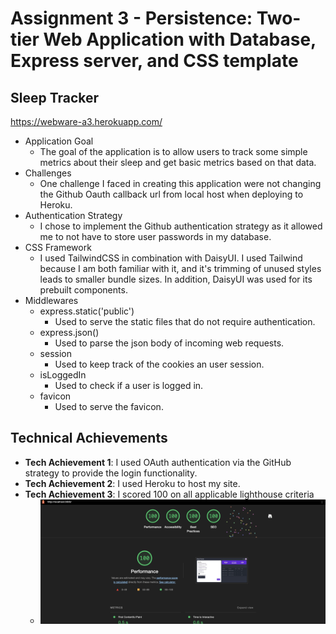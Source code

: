 Assignment 3 - Persistence: Two-tier Web Application with Database, Express server, and CSS template
===

## Sleep Tracker

https://webware-a3.herokuapp.com/

- Application Goal
    - The goal of the application is to allow users to track some simple metrics about their sleep and get basic metrics
      based on that data.
- Challenges
    - One challenge I faced in creating this application were not changing the Github Oauth callback url from local host
      when deploying to Heroku.
- Authentication Strategy
    - I chose to implement the Github authentication strategy as it allowed me to not have to store user passwords in
      my database.
- CSS Framework
    - I used TailwindCSS in combination with DaisyUI. I used Tailwind because I am both familiar with it, and it's
      trimming of unused styles leads to smaller bundle sizes. In addition, DaisyUI was used for its prebuilt
      components.
- Middlewares
  - express.static('public')
    - Used to serve the static files that do not require authentication.
  - express.json()
    - Used to parse the json body of incoming web requests.
  - session
    - Used to keep track of the cookies an user session.
  - isLoggedIn
    - Used to check if a user is logged in.
  - favicon
    - Used to serve the favicon.

## Technical Achievements

- **Tech Achievement 1**: I used OAuth authentication via the GitHub strategy to provide the login functionality.
- **Tech Achievement 2**: I used Heroku to host my site.
- **Tech Achievement 3**: I scored 100 on all applicable lighthouse criteria
  - ![Lighthouse Scores](lighthouse-scores.png)
